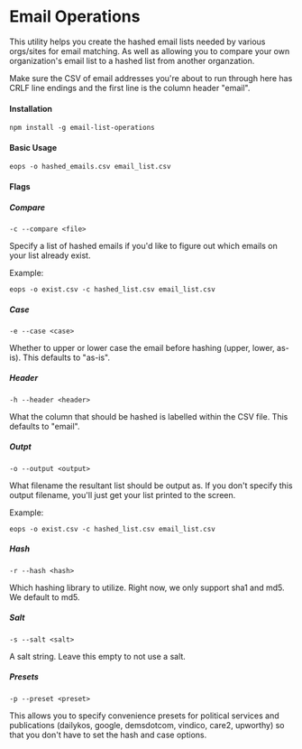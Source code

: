 # Email Operations

This utility helps you create the hashed email lists needed by various orgs/sites for email matching. As well as allowing you to compare your own organization's email list to a hashed list from another organzation.

Make sure the CSV of email addresses you're about to run through here has CRLF line endings and the first line is the column header "email".

#### Installation

	npm install -g email-list-operations

#### Basic Usage

	eops -o hashed_emails.csv email_list.csv

#### Flags

##### Compare

	-c --compare <file>

Specify a list of hashed emails if you'd like to figure out which emails on your list already exist.

Example:

	eops -o exist.csv -c hashed_list.csv email_list.csv

##### Case

	-e --case <case>

Whether to upper or lower case the email before hashing (upper, lower, as-is). This defaults to "as-is".

##### Header

	-h --header <header>

What the column that should be hashed is labelled within the CSV file. This defaults to "email".

##### Outpt

	-o --output <output>

What filename the resultant list should be output as. If you don't specify this output filename, you'll just get your list printed to the screen.

Example:

	eops -o exist.csv -c hashed_list.csv email_list.csv

##### Hash

	-r --hash <hash>

Which hashing library to utilize. Right now, we only support sha1 and md5. We default to md5.

##### Salt

	-s --salt <salt>

A salt string. Leave this empty to not use a salt.

##### Presets

	-p --preset <preset>

This allows you to specify convenience presets for political services and publications (dailykos, google, demsdotcom, vindico, care2, upworthy) so that you don't have to set the hash and case options.
